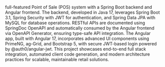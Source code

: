 full-featured Point of Sale (POS) system with a Spring Boot backend and Angular frontend. The backend, developed in Java 17, leverages Spring Boot 3.1, Spring Security with JWT for authentication, and Spring Data JPA with MySQL for database operations. RESTful APIs are documented using SpringDoc OpenAPI and automatically consumed by the Angular frontend via OpenAPI Generator, ensuring type-safe API integration. The Angular app, built with Angular 17, incorporates advanced UI components using PrimeNG, ag-Grid, and Bootstrap 5, with secure JWT-based login powered by @auth0/angular-jwt. This project showcases end-to-end full stack integration, automated client code generation, and modern architecture practices for scalable, maintainable retail solutions.
